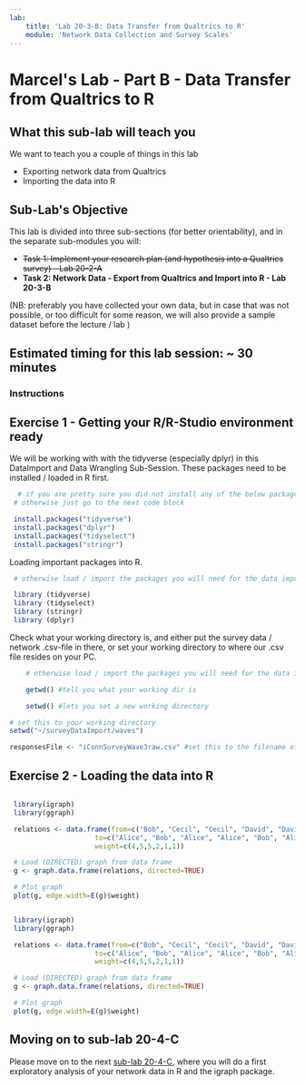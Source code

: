 ```yaml
---
lab:
    title: 'Lab 20-3-B: Data Transfer from Qualtrics to R'
    module: 'Network Data Collection and Survey Scales'
---
```


# Marcel's Lab - Part B - Data Transfer from Qualtrics to R

## What this sub-lab will teach you

We want to teach you a couple of things in this lab

- Exporting network data from Qualtrics
- Importing the data into R

<!-- - Doing exploratory network analysis in R
    - processing and exploring the data in a network-specific R-package such as **igraph** -->
    
    
## Sub-Lab's Objective

This lab is divided into three sub-sections (for better orientability), and in the separate sub-modules you will:

+ ~~Task 1: Implement your research plan (and hypothesis into a Qualtrics survey) - Lab 20-2-A~~
+ **Task 2: Network Data - Export from Qualtrics and Import into R - Lab 20-3-B**

(NB: preferably you have collected your own data, but in case that was not possible, or too difficult for some reason, we will also provide a sample dataset before the lecture / lab )

## Estimated timing for this lab session: ~ 30 minutes

<!-- 
![image](../media/lab02a.png)
 -->

### Instructions

## Exercise 1 - Getting your R/R-Studio environment ready

We will be working with with the tidyverse (especially dplyr) in this DataImport and Data Wrangling Sub-Session. These packages need to be installed / loaded in R first.

   ```r 
     # if you are pretty sure you did not install any of the below packages to your R / RStudio environment before, then please run the install-commands
    # otherwise just go to the next code block

    install.packages("tidyverse")
    install.packages("dplyr")
    install.packages("tidyselect")
    install.packages("stringr")  
 
   ```
Loading important packages into R.
   ```r 
    # otherwise load / import the packages you will need for the data import and cleaning / wrangling in this session

    library (tidyverse)
    library (tidyselect)
    library (stringr)
    library (dplyr)
 
   ```

Check what your working directory is, and either put the survey data / network .csv-file in there, or set your working directory to where our .csv file resides on your PC.

```r 
    # otherwise load / import the packages you will need for the data import and cleaning / wrangling in this session

    getwd() #tell you what your working dir is

    setwd() #lets you set a new working directory
```

```r 
# set this to your working directory
setwd("~/surveyDataImport/waves")

responsesFile <- "iConnSurveyWave3raw.csv" #set this to the filename of your downloaded Qualtrics .csv file 

```


## Exercise 2 - Loading the data into R


   ```r
   
    library(igraph)
    library(ggraph)

    relations <- data.frame(from=c("Bob", "Cecil", "Cecil", "David", "David", "Esmeralda"),
                        to=c("Alice", "Bob", "Alice", "Alice", "Bob", "Alice"),
                        weight=c(4,5,5,2,1,1))

    # Load (DIRECTED) graph from data frame 
    g <- graph.data.frame(relations, directed=TRUE)

    # Plot graph
    plot(g, edge.width=E(g)$weight)
   ```




   ```r
   
    library(igraph)
    library(ggraph)

    relations <- data.frame(from=c("Bob", "Cecil", "Cecil", "David", "David", "Esmeralda"),
                        to=c("Alice", "Bob", "Alice", "Alice", "Bob", "Alice"),
                        weight=c(4,5,5,2,1,1))

    # Load (DIRECTED) graph from data frame 
    g <- graph.data.frame(relations, directed=TRUE)

    # Plot graph
    plot(g, edge.width=E(g)$weight)
   ```


## Moving on to sub-lab 20-4-C

Please move on to the next [sub-lab 20-4-C](LAB_20-4-C-ExploratoryAnalysisInR.md), where you will do a first exploratory analysis of your network data in R and the igraph package.
